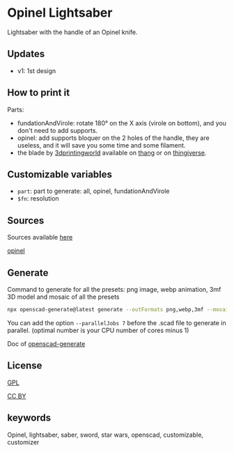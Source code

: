 # Opinel Lightsaber

Lightsaber with the handle of an Opinel knife.

## Updates

- v1: 1st design

## How to print it

Parts:

- fundationAndVirole: rotate 180° on the X axis (virole on bottom), and you don't need to add supports.
- opinel: add supports bloquer on the 2 holes of the handle, they are useless, and it will save you some time and some filament.
- the blade by [3dprintingworld](https://thangs.com/3dprintingworld) available
  on [thang](https://thangs.com/designer/3dprintingworld/3d-model/Collapsing%20Lightsaber-23595) or
  on [thingiverse](https://www.thingiverse.com/thing:3606120).

## Customizable variables

- `part`: part to generate: all, opinel, fundationAndVirole
- `$fn`: resolution

## Sources

Sources available [here](https://github.com/yannickbattail/openscad-models/tree/main/star_wars/opinel-lightsaber)

[opinel](https://www.thingiverse.com/thing:2762852)

## Generate

Command to generate for all the presets: png image, webp animation, 3mf 3D model and mosaic of all the presets

```bash
npx openscad-generate@latest generate --outFormats png,webp,3mf --mosaicFormat 2,2 --configFile opinel-lightsaber.yaml ./opinel-lightsaber.scad
```

You can add the option `--parallelJobs 7` before the .scad file to generate in parallel. (optimal number is your CPU number of cores minus 1)

Doc of [openscad-generate](https://github.com/yannickbattail/openscad-generate)

## License

[GPL](https://www.gnu.org/licenses/gpl-3.0.html)

[CC BY](https://creativecommons.org/licenses/by/4.0/)

## keywords

Opinel, lightsaber, saber, sword, star wars, openscad, customizable, customizer
